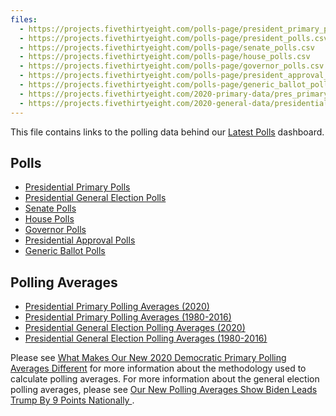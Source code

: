 ```yaml
---
files:
  - https://projects.fivethirtyeight.com/polls-page/president_primary_polls.csv
  - https://projects.fivethirtyeight.com/polls-page/president_polls.csv
  - https://projects.fivethirtyeight.com/polls-page/senate_polls.csv
  - https://projects.fivethirtyeight.com/polls-page/house_polls.csv
  - https://projects.fivethirtyeight.com/polls-page/governor_polls.csv
  - https://projects.fivethirtyeight.com/polls-page/president_approval_polls.csv
  - https://projects.fivethirtyeight.com/polls-page/generic_ballot_polls.csv
  - https://projects.fivethirtyeight.com/2020-primary-data/pres_primary_avgs_2020.csv
  - https://projects.fivethirtyeight.com/2020-general-data/presidential_poll_averages_2020.csv
---
```



This file contains links to the polling data behind our [Latest Polls](https://projects.fivethirtyeight.com/polls/) dashboard.

## Polls

- [Presidential Primary Polls](https://projects.fivethirtyeight.com/polls-page/president_primary_polls.csv)
- [Presidential General Election Polls](https://projects.fivethirtyeight.com/polls-page/president_polls.csv)
- [Senate Polls](https://projects.fivethirtyeight.com/polls-page/senate_polls.csv)
- [House Polls](https://projects.fivethirtyeight.com/polls-page/house_polls.csv)
- [Governor Polls](https://projects.fivethirtyeight.com/polls-page/governor_polls.csv)
- [Presidential Approval Polls](https://projects.fivethirtyeight.com/polls-page/president_approval_polls.csv)
- [Generic Ballot Polls](https://projects.fivethirtyeight.com/polls-page/generic_ballot_polls.csv)

## Polling Averages

- [Presidential Primary Polling Averages (2020)](https://projects.fivethirtyeight.com/2020-primary-data/pres_primary_avgs_2020.csv)
- [Presidential Primary Polling Averages (1980-2016)](./pres_primary_avgs_1980-2016.csv)
- [Presidential General Election Polling Averages (2020)](https://projects.fivethirtyeight.com/2020-general-data/presidential_poll_averages_2020.csv)
- [Presidential General Election Polling Averages (1980-2016)](./pres_pollaverages_1968-2016.csv)

Please see [What Makes Our New 2020 Democratic Primary Polling Averages Different](https://fivethirtyeight.com/features/what-makes-our-new-2020-democratic-primary-polling-averages-different/) for more information about the methodology used to calculate polling averages. For more information about the general election polling averages, please see [Our New Polling Averages Show Biden Leads Trump By 9 Points Nationally
](https://fivethirtyeight.com/features/our-new-polling-averages-show-biden-leads-trump-by-9-points-nationally/).

